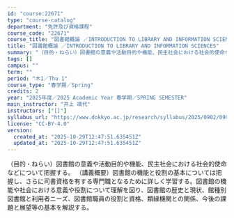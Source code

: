 ```yaml
---
id: "course:22671"
type: "course-catalog"
department: "免許及び資格課程"
course_code: "22671"
course_title: "図書館概論 ／INTRODUCTION TO LIBRARY AND INFORMATION SCIENCES"
title: "図書館概論 ／INTRODUCTION TO LIBRARY AND INFORMATION SCIENCES"
summary: "（目的・ねらい）図書館の意義や活動目的や機能、民主社会における社会的使命などについて把握する。 （講義概要）図書館の機能と役割の基本については把握し、さらに司書資格を有する専門職となるために詳しく学習する。図書館の機能や社会における意義や役…"
tags: []
campus: ""
term: ""
period: "木1／Thu 1"
course_type: "春学期／Spring"
credits: 2
year: "2025年度／2025 Academic Year 春学期／SPRING SEMESTER"
main_instructor: "井上 靖代"
instructors: ["[]"]
syllabus_url: "https://www.dokkyo.ac.jp/research/syllabus/2025/0902/0902_22671_ja_JP.html"
license: "CC-BY-4.0"
version:
  created_at: "2025-10-29T12:47:51.635451Z"
  updated_at: "2025-10-29T12:47:51.635451Z"
---
```

（目的・ねらい）図書館の意義や活動目的や機能、民主社会における社会的使命などについて把握する。 （講義概要）図書館の機能と役割の基本については把握し、さらに司書資格を有する専門職となるために詳しく学習する。図書館の機能や社会における意義や役割について理解を図り、図書館の歴史と現状、館種別図書館と利用者ニーズ、図書館職員の役割と資格、類縁機関との関係、今後の課題と展望等の基本を解説する。
